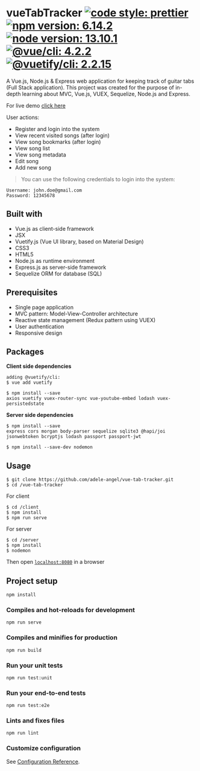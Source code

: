 # vueTabTracker [![code style: prettier](https://img.shields.io/badge/code_style-prettier-ff69b4)](https://github.com/prettier/prettier) [![npm version: 6.14.2](https://img.shields.io/badge/npm%20version-6.14.2-blue)](https://www.npmjs.com/) [![node version: 13.10.1](https://img.shields.io/badge/node%20version-13.10.1-blue)](https://nodejs.org/) [![@vue/cli: 4.2.2](https://img.shields.io/badge/@vue/cli-4.2.2-blue)](https://github.com/vuejs/vue-cli) [![@vuetify/cli: 2.2.15](https://img.shields.io/badge/@vuetify/cli-2.2.15-blue)](https://vuetifyjs.com/en/getting-started/quick-start/)

A Vue.js, Node.js & Express web application for keeping track of guitar tabs (Full Stack application).
This project was created for the purpose of in-depth learning about MVC, Vue.js, VUEX, Sequelize, Node.js and Express.

For live demo [click here](https://adele-angel.github.io/vue-tab-tracker)

User actions:
- Register and login into the system
- View recent visited songs (after login)
- View song bookmarks (after login)
- View song list
- View song metadata
- Edit song
- Add new song

> You can use the following credentials to login into the system:

    Username: john.doe@gmail.com
    Password: 12345678

## Built with

- Vue.js as client-side framework
- JSX
- Vuetify.js (Vue UI library, based on Material Design)
- CSS3
- HTML5
- Node.js as runtime environment
- Express.js as server-side framework
- Sequelize ORM for database (SQL)

## Prerequisites

- Single page application
- MVC pattern: Model-View-Controller architecture
- Reactive state management (Redux pattern using VUEX)
- User authentication
- Responsive design

## Packages

**Client side dependencies**

```
adding @vuetify/cli:
$ vue add vuetify
```

```
$ npm install --save
axios vuetify vuex-router-sync vue-youtube-embed lodash vuex-persistedstate
```

**Server side dependencies**

```
$ npm install --save
express cors morgan body-parser sequelize sqlite3 @hapi/joi jsonwebtoken bcryptjs lodash passport passport-jwt
```

```
$ npm install --save-dev nodemon
```

## Usage

```
$ git clone https://github.com/adele-angel/vue-tab-tracker.git
$ cd /vue-tab-tracker
```

For client

```
$ cd /client
$ npm install
$ npm run serve
```

For server

```
$ cd /server
$ npm install
$ nodemon
```

Then open [`localhost:8080`](http://localhost:8080) in a browser

## Project setup

```
npm install
```

### Compiles and hot-reloads for development

```
npm run serve
```

### Compiles and minifies for production

```
npm run build
```

### Run your unit tests

```
npm run test:unit
```

### Run your end-to-end tests

```
npm run test:e2e
```

### Lints and fixes files

```
npm run lint
```

### Customize configuration

See [Configuration Reference](https://cli.vuejs.org/config/).
